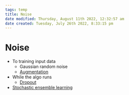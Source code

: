 ```yaml
---
tags: temp
title: Noise
date modified: Thursday, August 11th 2022, 12:32:57 am
date created: Tuesday, July 26th 2022, 8:33:15 pm
---
```


# Noise
- To training input data
	- Gaussian random noise
	- [Augmentation](Augmentation.md)
- While the algo runs
	- [Dropout](Dropout.md)
- [Stochastic ensemble learning](Stochastic%20ensemble%20learning.md)

